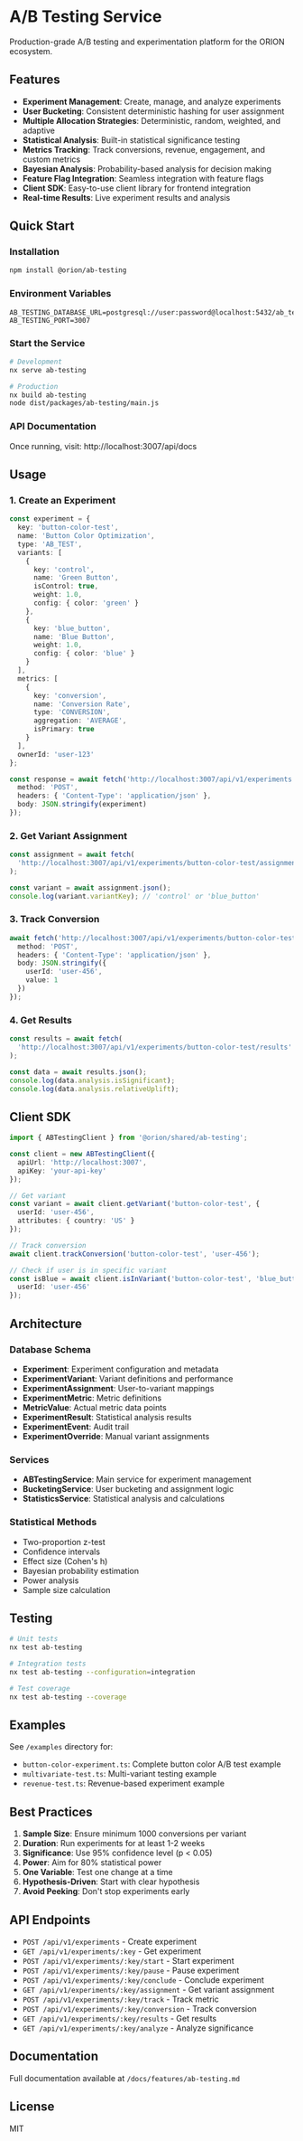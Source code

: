 # A/B Testing Service

Production-grade A/B testing and experimentation platform for the ORION ecosystem.

## Features

- **Experiment Management**: Create, manage, and analyze experiments
- **User Bucketing**: Consistent deterministic hashing for user assignment
- **Multiple Allocation Strategies**: Deterministic, random, weighted, and adaptive
- **Statistical Analysis**: Built-in statistical significance testing
- **Metrics Tracking**: Track conversions, revenue, engagement, and custom metrics
- **Bayesian Analysis**: Probability-based analysis for decision making
- **Feature Flag Integration**: Seamless integration with feature flags
- **Client SDK**: Easy-to-use client library for frontend integration
- **Real-time Results**: Live experiment results and analysis

## Quick Start

### Installation

```bash
npm install @orion/ab-testing
```

### Environment Variables

```env
AB_TESTING_DATABASE_URL=postgresql://user:password@localhost:5432/ab_testing
AB_TESTING_PORT=3007
```

### Start the Service

```bash
# Development
nx serve ab-testing

# Production
nx build ab-testing
node dist/packages/ab-testing/main.js
```

### API Documentation

Once running, visit: http://localhost:3007/api/docs

## Usage

### 1. Create an Experiment

```typescript
const experiment = {
  key: 'button-color-test',
  name: 'Button Color Optimization',
  type: 'AB_TEST',
  variants: [
    {
      key: 'control',
      name: 'Green Button',
      isControl: true,
      weight: 1.0,
      config: { color: 'green' }
    },
    {
      key: 'blue_button',
      name: 'Blue Button',
      weight: 1.0,
      config: { color: 'blue' }
    }
  ],
  metrics: [
    {
      key: 'conversion',
      name: 'Conversion Rate',
      type: 'CONVERSION',
      aggregation: 'AVERAGE',
      isPrimary: true
    }
  ],
  ownerId: 'user-123'
};

const response = await fetch('http://localhost:3007/api/v1/experiments', {
  method: 'POST',
  headers: { 'Content-Type': 'application/json' },
  body: JSON.stringify(experiment)
});
```

### 2. Get Variant Assignment

```typescript
const assignment = await fetch(
  'http://localhost:3007/api/v1/experiments/button-color-test/assignment?userId=user-456'
);

const variant = await assignment.json();
console.log(variant.variantKey); // 'control' or 'blue_button'
```

### 3. Track Conversion

```typescript
await fetch('http://localhost:3007/api/v1/experiments/button-color-test/conversion', {
  method: 'POST',
  headers: { 'Content-Type': 'application/json' },
  body: JSON.stringify({
    userId: 'user-456',
    value: 1
  })
});
```

### 4. Get Results

```typescript
const results = await fetch(
  'http://localhost:3007/api/v1/experiments/button-color-test/results'
);

const data = await results.json();
console.log(data.analysis.isSignificant);
console.log(data.analysis.relativeUplift);
```

## Client SDK

```typescript
import { ABTestingClient } from '@orion/shared/ab-testing';

const client = new ABTestingClient({
  apiUrl: 'http://localhost:3007',
  apiKey: 'your-api-key'
});

// Get variant
const variant = await client.getVariant('button-color-test', {
  userId: 'user-456',
  attributes: { country: 'US' }
});

// Track conversion
await client.trackConversion('button-color-test', 'user-456');

// Check if user is in specific variant
const isBlue = await client.isInVariant('button-color-test', 'blue_button', {
  userId: 'user-456'
});
```

## Architecture

### Database Schema

- **Experiment**: Experiment configuration and metadata
- **ExperimentVariant**: Variant definitions and performance
- **ExperimentAssignment**: User-to-variant mappings
- **ExperimentMetric**: Metric definitions
- **MetricValue**: Actual metric data points
- **ExperimentResult**: Statistical analysis results
- **ExperimentEvent**: Audit trail
- **ExperimentOverride**: Manual variant assignments

### Services

- **ABTestingService**: Main service for experiment management
- **BucketingService**: User bucketing and assignment logic
- **StatisticsService**: Statistical analysis and calculations

### Statistical Methods

- Two-proportion z-test
- Confidence intervals
- Effect size (Cohen's h)
- Bayesian probability estimation
- Power analysis
- Sample size calculation

## Testing

```bash
# Unit tests
nx test ab-testing

# Integration tests
nx test ab-testing --configuration=integration

# Test coverage
nx test ab-testing --coverage
```

## Examples

See `/examples` directory for:
- `button-color-experiment.ts`: Complete button color A/B test example
- `multivariate-test.ts`: Multi-variant testing example
- `revenue-test.ts`: Revenue-based experiment example

## Best Practices

1. **Sample Size**: Ensure minimum 1000 conversions per variant
2. **Duration**: Run experiments for at least 1-2 weeks
3. **Significance**: Use 95% confidence level (p < 0.05)
4. **Power**: Aim for 80% statistical power
5. **One Variable**: Test one change at a time
6. **Hypothesis-Driven**: Start with clear hypothesis
7. **Avoid Peeking**: Don't stop experiments early

## API Endpoints

- `POST /api/v1/experiments` - Create experiment
- `GET /api/v1/experiments/:key` - Get experiment
- `POST /api/v1/experiments/:key/start` - Start experiment
- `POST /api/v1/experiments/:key/pause` - Pause experiment
- `POST /api/v1/experiments/:key/conclude` - Conclude experiment
- `GET /api/v1/experiments/:key/assignment` - Get variant assignment
- `POST /api/v1/experiments/:key/track` - Track metric
- `POST /api/v1/experiments/:key/conversion` - Track conversion
- `GET /api/v1/experiments/:key/results` - Get results
- `GET /api/v1/experiments/:key/analyze` - Analyze significance

## Documentation

Full documentation available at `/docs/features/ab-testing.md`

## License

MIT
